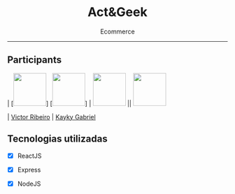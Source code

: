<h1 align="center">
Act&Geek
</h1>

<p align="center">Ecommerce</p>

<hr>

## Participants

| [<img src="https://avatars.githubusercontent.com/u/89157173?v=4" width="75px;"/>] [<img src="https://avatars.githubusercontent.com/u/102265016?v=4" width="75px;"/>] |
<img src="https://avatars.githubusercontent.com/u/89157173?v=4" width="75px;"/> || <img src="https://avatars.githubusercontent.com/u/102265016?v=4" width="75px;"/>

| [Victor Ribeiro](https://github.com/VictorRibeiroH)
| [Kayky Gabriel](https://github.com/KaykyGN)

## Tecnologias utilizadas

- [x] ReactJS
- [x] Express
- [x] NodeJS

